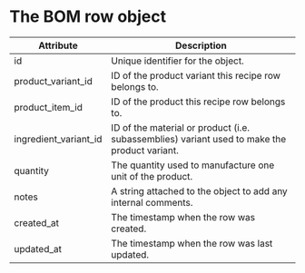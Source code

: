 # The BOM row object

| Attribute             | Description                                                                                  |
| --------------------- | -------------------------------------------------------------------------------------------- |
| id                    | Unique identifier for the object.                                                            |
| product_variant_id    | ID of the product variant this recipe row belongs to.                                        |
| product_item_id       | ID of the product this recipe row belongs to.                                                |
| ingredient_variant_id | ID of the material or product (i.e. subassemblies) variant used to make the product variant. |
| quantity              | The quantity used to manufacture one unit of the product.                                    |
| notes                 | A string attached to the object to add any internal comments.                                |
| created_at            | The timestamp when the row was created.                                                      |
| updated_at            | The timestamp when the row was last updated.                                                 |
